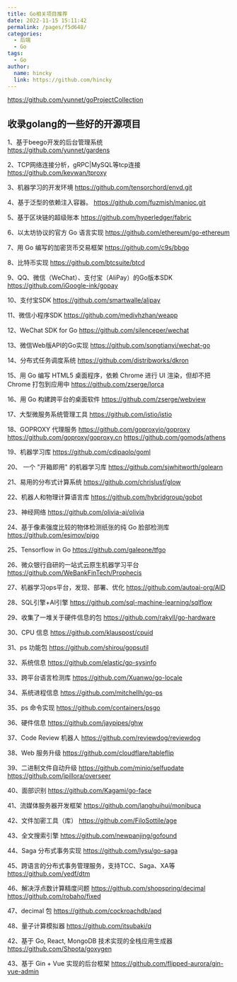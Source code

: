 ```yaml
---
title: Go相关项目推荐
date: 2022-11-15 15:11:42
permalink: /pages/f5d648/
categories:
  - 后端
  - Go
tags:
  - Go
author: 
  name: hincky
  link: https://github.com/hincky
---
```


https://github.com/yunnet/goProjectCollection

## 收录golang的一些好的开源项目


1、基于beego开发的后台管理系统<br>
https://github.com/yunnet/gardens

2、TCP网络连接分析，gRPC|MySQL等tcp连接
https://github.com/kevwan/tproxy

3、机器学习的开发环境
https://github.com/tensorchord/envd.git

4、基于泛型的依赖注入容器。
https://github.com/fuzmish/manioc.git

5、基于区块链的超级账本
https://github.com/hyperledger/fabric

6、以太坊协议的官方 Go 语言实现
https://github.com/ethereum/go-ethereum

7、用 Go 编写的加密货币交易框架
https://github.com/c9s/bbgo

8、比特币实现
https://github.com/btcsuite/btcd

9、QQ、微信（WeChat）、支付宝（AliPay）的Go版本SDK
https://github.com/iGoogle-ink/gopay

10、支付宝SDK
https://github.com/smartwalle/alipay

11、微信小程序SDK
https://github.com/medivhzhan/weapp

12、WeChat SDK for Go
https://github.com/silenceper/wechat

13、微信Web版API的Go实现
https://github.com/songtianyi/wechat-go

14、分布式任务调度系统
https://github.com/distribworks/dkron

15、用 Go 编写 HTML5 桌面程序，依赖 Chrome 进行 UI 渲染，但却不把 Chrome 打包到应用中
https://github.com/zserge/lorca

16、用 Go 构建跨平台的桌面软件
https://github.com/zserge/webview

17、大型微服务系统管理工具
https://github.com/istio/istio

18、GOPROXY 代理服务
https://github.com/goproxyio/goproxy
https://github.com/goproxy/goproxy.cn
https://github.com/gomods/athens

19、机器学习库
https://github.com/cdipaolo/goml

20、 一个 "开箱即用" 的机器学习库
https://github.com/sjwhitworth/golearn

21、易用的分布式计算系统
https://github.com/chrislusf/glow

22、机器人和物理计算语言库
https://github.com/hybridgroup/gobot

23、神经网络
https://github.com/olivia-ai/olivia

24、基于像素强度比较的物体检测纸张的纯 Go 脸部检测库
https://github.com/esimov/pigo

25、Tensorflow in Go
https://github.com/galeone/tfgo

26、微众银行自研的一站式云原生机器学习平台
https://github.com/WeBankFinTech/Prophecis

27、机器学习ops平台，发现、部署、优化
https://github.com/autoai-org/AID

28、SQL引擎+AI引擎
https://github.com/sql-machine-learning/sqlflow

29、收集了一堆关于硬件信息的包
https://github.com/rakyll/go-hardware

30、CPU 信息
https://github.com/klauspost/cpuid

31、ps 功能包
https://github.com/shirou/gopsutil

32、系统信息
https://github.com/elastic/go-sysinfo

33、跨平台语言检测库
https://github.com/Xuanwo/go-locale

34、系统进程信息
https://github.com/mitchellh/go-ps

35、ps 命令实现
https://github.com/containers/psgo

36、硬件信息
https://github.com/jaypipes/ghw

37、Code Review 机器人
https://github.com/reviewdog/reviewdog

38、Web 服务升级
https://github.com/cloudflare/tableflip

39、二进制文件自动升级
https://github.com/minio/selfupdate
https://github.com/jpillora/overseer

40、面部识别
https://github.com/Kagami/go-face

41、流媒体服务器开发框架
https://github.com/langhuihui/monibuca

42、文件加密工具（库）
https://github.com/FiloSottile/age

43、全文搜索引擎
https://github.com/newpanjing/gofound

44、Saga 分布式事务实现
https://github.com/lysu/go-saga

45、跨语言的分布式事务管理服务，支持TCC、Saga、XA等
https://github.com/yedf/dtm

46、解决浮点数计算精度问题
https://github.com/shopspring/decimal
https://github.com/robaho/fixed

47、decimal 包
https://github.com/cockroachdb/apd

48、量子计算模拟器
https://github.com/itsubaki/q

42、基于 Go, React, MongoDB 技术实现的全栈应用生成器
https://github.com/Shpota/goxygen

43、基于 Gin + Vue 实现的后台框架
https://github.com/flipped-aurora/gin-vue-admin






















